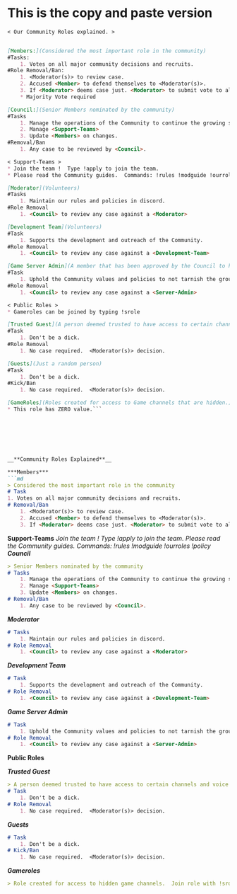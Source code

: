 


# This is the copy and paste version

```md
< Our Community Roles explained. >


[Members:](Considered the most important role in the community)
#Tasks: 
    1. Votes on all major community decisions and recruits.
#Role Removal/Ban: 
    1. <Moderator(s)> to review case.
    2. Accused <Member> to defend themselves to <Moderator(s)>.
    3. If <Moderator> deems case just. <Moderator> to submit vote to all <Members> for removal/ban.
    * Majority Vote required

[Council:](Senior Members nominated by the community)
#Tasks
    1. Manage the operations of the Community to continue the growing success.
    2. Manage <Support-Teams>
    3. Update <Members> on changes.
#Removal/Ban
    1. Any case to be reviewed by <Council>.

< Support-Teams >
* Join the team !  Type !apply to join the team.
* Please read the Community guides.  Commands: !rules !modguide !ourroles !policy

[Moderator](Volunteers)
#Tasks
    1. Maintain our rules and policies in discord.
#Role Removal
    1. <Council> to review any case against a <Moderator>

[Development Team](Volunteers)
#Task
    1. Supports the development and outreach of the Community.
#Role Removal
    1. <Council> to review any case against a <Development-Team>

[Game Server Admin](A member that has been approved by the Council to host or admin a Community Gameserver.)
#Task
    1. Uphold the Community values and policies to not tarnish the group.
#Role Removal
    1. <Council> to review any case against a <Server-Admin>

< Public Roles >
* Gameroles can be joined by typing !srole

[Trusted Guest](A person deemed trusted to have access to certain channels and voice activation)
#Task
    1. Don't be a dick.
#Role Removal
    1. No case required.  <Moderator(s)> decision.

[Guests](Just a random person)
#Task
    1. Don't be a dick.
#Kick/Ban
    1. No case required.  <Moderator(s)> decision.

[GameRoles](Roles created for access to Game channels that are hidden.)
* This role has ZERO value.```







__**Community Roles Explained**__

***Members***
```md
> Considered the most important role in the community
# Task
1. Votes on all major community decisions and recruits.
# Removal/Ban
    1. <Moderator(s)> to review case.
    2. Accused <Member> to defend themselves to <Moderator(s)>.
    3. If <Moderator> deems case just. <Moderator> to submit vote to all <Members> for removal/ban. (Majority vote required)
```

__**Support-Teams**__
*Join the team !  Type !apply to join the team.*
*Please read the Community guides.  Commands: !rules !modguide !ourroles !policy*
***Council***
```md
> Senior Members nominated by the community
# Tasks
    1. Manage the operations of the Community to continue the growing success.
    2. Manage <Support-Teams>
    3. Update <Members> on changes.
# Removal/Ban
    1. Any case to be reviewed by <Council>.
```
***Moderator***
```md
# Tasks
    1. Maintain our rules and policies in discord.
# Role Removal
    1. <Council> to review any case against a <Moderator>
```
***Development Team***
```md
# Task
    1. Supports the development and outreach of the Community.
# Role Removal
    1. <Council> to review any case against a <Development-Team>
```
***Game Server Admin***
```md
# Task
    1. Uphold the Community values and policies to not tarnish the group.
# Role Removal
    1. <Council> to review any case against a <Server-Admin>
```

__**Public Roles**__

***Trusted Guest***
```md
> A person deemed trusted to have access to certain channels and voice activation
# Task
    1. Don't be a dick.
# Role Removal
    1. No case required.  <Moderator(s)> decision.
```
***Guests***
```md
# Task
    1. Don't be a dick.
# Kick/Ban
    1. No case required.  <Moderator(s)> decision.
```
***Gameroles***
```md
> Role created for access to hidden game channels.  Join role with !srole  Role has ZERO value
```